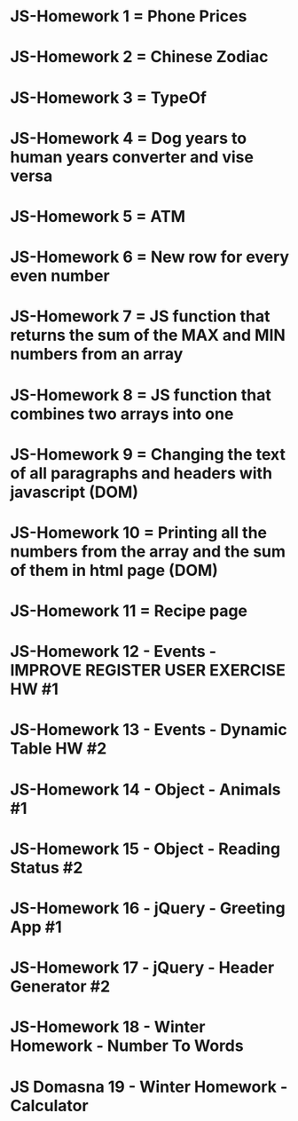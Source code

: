 # JS-Homework 1 = Phone Prices
# JS-Homework 2 = Chinese Zodiac
# JS-Homework 3 = TypeOf
# JS-Homework 4 = Dog years to human years converter and vise versa
# JS-Homework 5 = ATM
# JS-Homework 6 = New row for every even number
# JS-Homework 7 = JS function that returns the sum of the MAX and MIN numbers from an array
# JS-Homework 8 = JS function that combines two arrays into one
# JS-Homework 9 = Changing the text of all paragraphs and headers with javascript (DOM)
# JS-Homework 10 = Printing all the numbers from the array and the sum of them in html page (DOM)
# JS-Homework 11 = Recipe page
# JS-Homework 12 - Events - IMPROVE REGISTER USER EXERCISE HW #1
# JS-Homework 13 - Events - Dynamic Table HW #2
# JS-Homework 14 - Object - Animals #1
# JS-Homework 15 - Object - Reading Status #2
# JS-Homework 16 - jQuery - Greeting App #1
# JS-Homework 17 - jQuery - Header Generator #2
# JS-Homework 18 - Winter Homework - Number To Words
# JS Domasna 19 - Winter Homework - Calculator
